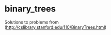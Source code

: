 binary_trees
==========

Solutions to problems from (http://cslibrary.stanford.edu/110/BinaryTrees.html)

